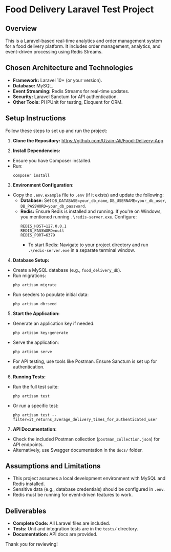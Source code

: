 # Food Delivery Laravel Test Project

## Overview
This is a Laravel-based real-time analytics and order management system for a food delivery platform. It includes order management, analytics, and event-driven processing using Redis Streams.

## Chosen Architecture and Technologies
- **Framework:** Laravel 10+ (or your version).
- **Database:** MySQL.
- **Event Streaming:** Redis Streams for real-time updates.
- **Security:** Laravel Sanctum for API authentication.
- **Other Tools:** PHPUnit for testing, Eloquent for ORM.

## Setup Instructions
Follow these steps to set up and run the project:

1. **Clone the Repository:**
https://github.com/Uzain-Ali/Food-Delivery-App


2. **Install Dependencies:**
- Ensure you have Composer installed.
- Run:
  ```
  composer install
  ```

3. **Environment Configuration:**
- Copy the `.env.example` file to `.env` (if it exists) and update the following:
  - **Database:** Set `DB_DATABASE=your_db_name`, `DB_USERNAME=your_db_user`, `DB_PASSWORD=your_db_password`.
  - **Redis:** Ensure Redis is installed and running. If you're on Windows, you mentioned running `.\redis-server.exe`. Configure:
    ```
    REDIS_HOST=127.0.0.1
    REDIS_PASSWORD=null
    REDIS_PORT=6379
    ```
    - To start Redis: Navigate to your project directory and run `.\redis-server.exe` in a separate terminal window.

4. **Database Setup:**
- Create a MySQL database (e.g., `food_delivery_db`).
- Run migrations:
  ```
  php artisan migrate
  ```
- Run seeders to populate initial data:
  ```
  php artisan db:seed
  ```

5. **Start the Application:**
- Generate an application key if needed:
  ```
  php artisan key:generate
  ```
- Serve the application:
  ```
  php artisan serve
  ```
- For API testing, use tools like Postman. Ensure Sanctum is set up for authentication.

6. **Running Tests:**
- Run the full test suite:
  ```
  php artisan test
  ```
- Or run a specific test:
  ```
  php artisan test --filter=it_returns_average_delivery_times_for_authenticated_user
  ```

7. **API Documentation:**
- Check the included Postman collection (`postman_collection.json`) for API endpoints.
- Alternatively, use Swagger documentation in the `docs/` folder.

## Assumptions and Limitations
- This project assumes a local development environment with MySQL and Redis installed.
- Sensitive data (e.g., database credentials) should be configured in `.env`.
- Redis must be running for event-driven features to work.

## Deliverables
- **Complete Code:** All Laravel files are included.
- **Tests:** Unit and integration tests are in the `tests/` directory.
- **Documentation:** API docs are provided.

Thank you for reviewing!
